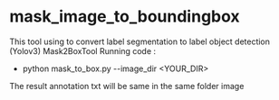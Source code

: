 # mask_image_to_boundingbox
This tool using to convert label segmentation to label object detection (Yolov3)
Mask2BoxTool
Running code :
 - python mask_to_box.py --image_dir <YOUR_DIR>
 
The result annotation txt will be same in the same folder image
